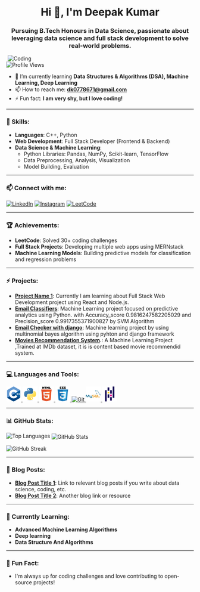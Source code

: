 <h1 align="center">Hi 👋, I'm Deepak Kumar</h1>
<h3 align="center">Pursuing B.Tech Honours in Data Science, passionate about leveraging data science and full stack development to solve real-world problems.</h3>

<img align="right" alt="Coding" width="500" src="https://github.com/user-attachments/assets/0bd0014b-b787-43d6-9eea-8d92fa4759e1">

<p align="left"> <img src="https://komarev.com/ghpvc/?username=deepakkumar5570&label=Profile%20views&color=0e75b6&style=flat" alt="Profile Views" /> </p>

- 🌱 I’m currently learning **Data Structures & Algorithms (DSA), Machine Learning, Deep Learning**
- 📫 How to reach me: **dk0778671@gmail.com**
- ⚡ Fun fact: **I am very shy, but I love coding!**

---

### 💼 Skills:
- **Languages**: C++, Python
- **Web Development**: Full Stack Developer (Frontend & Backend)
- **Data Science & Machine Learning**: 
  - Python Libraries: Pandas, NumPy, Scikit-learn, TensorFlow
  - Data Preprocessing, Analysis, Visualization
  - Model Building, Evaluation

---

### 📫 Connect with me:
<a href="https://linkedin.com/in/deepak-kumar-029781263" target="blank"><img align="center" src="https://raw.githubusercontent.com/rahuldkjain/github-profile-readme-generator/master/src/images/icons/Social/linked-in-alt.svg" alt="LinkedIn" height="30" width="40" /></a>
<a href="https://instagram.com/deepak_kumar2.o" target="blank"><img align="center" src="https://raw.githubusercontent.com/rahuldkjain/github-profile-readme-generator/master/src/images/icons/Social/instagram.svg" alt="Instagram" height="30" width="40" /></a>
<a href="https://leetcode.com/u/Deepakkuamar/" target="blank"><img align="center" src="https://upload.wikimedia.org/wikipedia/commons/8/15/LeetCode_logo_white_no_background.svg" alt="LeetCode" height="30" width="40" /></a>

---

### 🏆 Achievements:
- **LeetCode**: Solved 30+ coding challenges
- **Full Stack Projects**: Developing multiple web apps using MERNstack
- **Machine Learning Models**: Building predictive models for classification and regression problems

---

### ⚡ Projects:
- **[Project Name 1](#)**: Currently I am learning about Full Stack Web Development project using React and Node.js.
- **[Email Classifiers](https://github.com/Deepakkumar5570/Email-Spam-Classifier-Project.git)**: Machine Learning project focused on predictive analytics using Python. with Accuracy_score 0.9816247582205029 and Precision_score 0.9917355371900827 by SVM Algorithm
- **[Email Checker with django](https://github.com/Deepakkumar5570/Email_ham_spam_checker)**: Machine learning project by using multinomial bayes algorithm using pyhton and django framework
- **[Movies Recommendation System](https://github.com/Deepakkumar5570/Movie-Recommendation-System/blob/main/Copy_of_Untitled11.ipynb).**: A Machine Learning Project ,Trained at IMDb dataset, it is is content based movie recommendid system. 

---

### 💻 Languages and Tools:
<p align="left">
<a href="https://www.w3schools.com/cpp/" target="_blank" rel="noreferrer"> <img src="https://raw.githubusercontent.com/devicons/devicon/master/icons/cplusplus/cplusplus-original.svg" alt="C++" width="40" height="40"/> </a>
<a href="https://www.python.org" target="_blank" rel="noreferrer"> <img src="https://raw.githubusercontent.com/devicons/devicon/master/icons/python/python-original.svg" alt="Python" width="40" height="40"/> </a>
<a href="https://www.w3.org/html/" target="_blank" rel="noreferrer"> <img src="https://raw.githubusercontent.com/devicons/devicon/master/icons/html5/html5-original-wordmark.svg" alt="HTML5" width="40" height="40"/> </a>
<a href="https://www.w3schools.com/css/" target="_blank" rel="noreferrer"> <img src="https://raw.githubusercontent.com/devicons/devicon/master/icons/css3/css3-original-wordmark.svg" alt="CSS3" width="40" height="40"/> </a>
<a href="https://git-scm.com/" target="_blank" rel="noreferrer"> <img src="https://www.vectorlogo.zone/logos/git-scm/git-scm-icon.svg" alt="Git" width="40" height="40"/> </a>
<a href="https://www.mysql.com/" target="_blank" rel="noreferrer"> <img src="https://raw.githubusercontent.com/devicons/devicon/master/icons/mysql/mysql-original-wordmark.svg" alt="MySQL" width="40" height="40"/> </a>
<a href="https://pandas.pydata.org/" target="_blank" rel="noreferrer"> <img src="https://raw.githubusercontent.com/devicons/devicon/2ae2a900d2f041da66e950e4d48052658d850630/icons/pandas/pandas-original.svg" alt="Pandas" width="40" height="40"/> </a>
</p>

---

### 📊 GitHub Stats:
<p><img align="left" src="https://github-readme-stats.vercel.app/api/top-langs?username=deepakkumar5570&show_icons=true&locale=en&layout=compact" alt="Top Languages" /></p>
<p>&nbsp;<img align="center" src="https://github-readme-stats.vercel.app/api?username=deepakkumar5570&show_icons=true&locale=en" alt="GitHub Stats" /></p>
<p><img align="center" src="https://github-readme-streak-stats.herokuapp.com/?user=deepakkumar5570&" alt="GitHub Streak" /></p>

---

### 📝 Blog Posts:
- **[Blog Post Title 1](#)**: Link to relevant blog posts if you write about data science, coding, etc.
- **[Blog Post Title 2](#)**: Another blog link or resource

---

### 🌱 Currently Learning:
- **Advanced Machine Learning Algorithms**
- **Deep learning**
- **Data Structure And Algorithms**

---

### 🤔 Fun Fact:
- I'm always up for coding challenges and love contributing to open-source projects!
